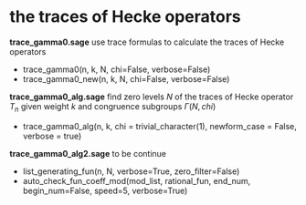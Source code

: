 # the traces of Hecke operators

**trace_gamma0.sage**
use trace formulas to calculate the traces of Hecke operators
- trace_gamma0(n, k, N, chi=False, verbose=False)
- trace_gamma0_new(n, k, N, chi=False, verbose=False)


**trace_gamma0_alg.sage**
find zero levels $N$ of the traces of Hecke operator $T_n$ given weight $k$ and congruence subgroups $\Gamma(N, chi)$
- trace_gamma0_alg(n, k, chi = trivial_character(1), newform_case = False, verbose = true)

**trace_gamma0_alg2.sage**
to be continue
- list_generating_fun(n, N, verbose=True, zero_filter=False)
- auto_check_fun_coeff_mod(mod_list, rational_fun, end_num, begin_num=False, speed=5, verbose=True)
